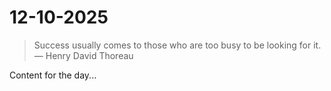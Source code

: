 # 12-10-2025

> Success usually comes to those who are too busy to be looking for it. — Henry David Thoreau

Content for the day...
